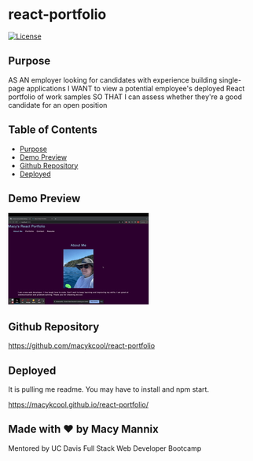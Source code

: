 # react-portfolio


[![License](https://img.shields.io/badge/License-Apache_2.0-blue.svg)](https://opensource.org/licenses/Apache-2.0)

## Purpose
AS AN employer looking for candidates with experience building single-page applications
I WANT to view a potential employee's deployed React portfolio of work samples
SO THAT I can assess whether they're a good candidate for an open position


## Table of Contents
- [Purpose](#purpose) 
- [Demo Preview](#demo-preview)
- [Github Repository](#github-repository)
- [Deployed](#deployed)


## Demo Preview
![search demo](./gif/portfo.gif)

## Github Repository
https://github.com/macykcool/react-portfolio

## Deployed
It is pulling me readme. You may have to install and npm start. 

https://macykcool.github.io/react-portfolio/


## Made with ❤️️ by Macy Mannix
Mentored by UC Davis Full Stack Web Developer Bootcamp
